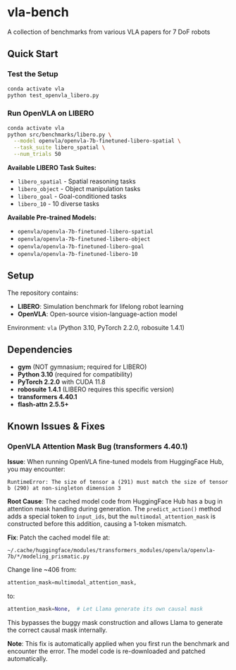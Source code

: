 # vla-bench

A collection of benchmarks from various VLA papers for 7 DoF robots

## Quick Start

### Test the Setup
```bash
conda activate vla
python test_openvla_libero.py
```

### Run OpenVLA on LIBERO
```bash
conda activate vla
python src/benchmarks/libero.py \
  --model openvla/openvla-7b-finetuned-libero-spatial \
  --task_suite libero_spatial \
  --num_trials 50
```

**Available LIBERO Task Suites:**
- `libero_spatial` - Spatial reasoning tasks
- `libero_object` - Object manipulation tasks
- `libero_goal` - Goal-conditioned tasks
- `libero_10` - 10 diverse tasks

**Available Pre-trained Models:**
- `openvla/openvla-7b-finetuned-libero-spatial`
- `openvla/openvla-7b-finetuned-libero-object`
- `openvla/openvla-7b-finetuned-libero-goal`
- `openvla/openvla-7b-finetuned-libero-10`

## Setup

The repository contains:
- **LIBERO**: Simulation benchmark for lifelong robot learning
- **OpenVLA**: Open-source vision-language-action model

Environment: `vla` (Python 3.10, PyTorch 2.2.0, robosuite 1.4.1)

## Dependencies
- **gym** (NOT gymnasium; required for LIBERO)
- **Python 3.10** (required for compatibility)
- **PyTorch 2.2.0** with CUDA 11.8
- **robosuite 1.4.1** (LIBERO requires this specific version)
- **transformers 4.40.1**
- **flash-attn 2.5.5+**

## Known Issues & Fixes

### OpenVLA Attention Mask Bug (transformers 4.40.1)

**Issue**: When running OpenVLA fine-tuned models from HuggingFace Hub, you may encounter:
```
RuntimeError: The size of tensor a (291) must match the size of tensor b (290) at non-singleton dimension 3
```

**Root Cause**: The cached model code from HuggingFace Hub has a bug in attention mask handling during generation. The `predict_action()` method adds a special token to `input_ids`, but the `multimodal_attention_mask` is constructed before this addition, causing a 1-token mismatch.

**Fix**: Patch the cached model file at:
```
~/.cache/huggingface/modules/transformers_modules/openvla/openvla-7b/*/modeling_prismatic.py
```

Change line ~406 from:
```python
attention_mask=multimodal_attention_mask,
```
to:
```python
attention_mask=None,  # Let Llama generate its own causal mask
```

This bypasses the buggy mask construction and allows Llama to generate the correct causal mask internally.

**Note**: This fix is automatically applied when you first run the benchmark and encounter the error. The model code is re-downloaded and patched automatically.